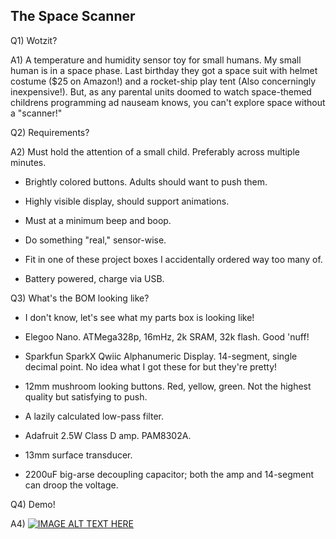 The Space Scanner
-----------------
Q1) Wotzit?

A1) A temperature and humidity sensor toy for small humans.  My small human is in a space phase.
Last birthday they got a space suit with helmet costume ($25 on Amazon!) and a rocket-ship play
tent (Also concerningly inexpensive!).  But, as any parental units doomed to watch space-themed
childrens programming ad nauseam knows, you can't explore space without a "scanner!"

Q2) Requirements?

A2) Must hold the attention of a small child.  Preferably across multiple minutes.

- Brightly colored buttons.  Adults should want to push them.

- Highly visible display, should support animations.

- Must at a minimum beep and boop.

- Do something "real," sensor-wise.

- Fit in one of these project boxes I accidentally ordered way too many of.

- Battery powered, charge via USB.

Q3) What's the BOM looking like?

- I don't know, let's see what my parts box is looking like!

- Elegoo Nano.  ATMega328p, 16mHz, 2k SRAM, 32k flash.  Good 'nuff!

- Sparkfun SparkX Qwiic Alphanumeric Display.  14-segment, single decimal point.
No idea what I got these for but they're pretty!

- 12mm mushroom looking buttons.  Red, yellow, green.  Not the highest quality
but satisfying to push.

- A lazily calculated low-pass filter.

- Adafruit 2.5W Class D amp.  PAM8302A.

- 13mm surface transducer.

- 2200uF big-arse decoupling capacitor;  both the amp and 14-segment can droop the voltage.

Q4) Demo!

A4)
[![IMAGE ALT TEXT HERE](https://img.youtube.com/vi/IY086P9HQMg/0.jpg)](https://www.youtube.com/watch?v=IY086P9HQMg)

